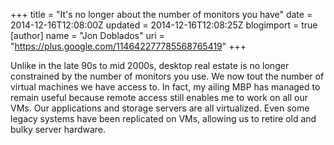 +++
title = "It's no longer about the number of monitors you have"
date = 2014-12-16T12:08:00Z
updated = 2014-12-16T12:08:25Z
blogimport = true 
[author]
	name = "Jon Doblados"
	uri = "https://plus.google.com/114642277785568765419"
+++

Unlike in the late 90s to mid 2000s, desktop real estate is no longer constrained by the number of monitors you use. We now tout the number of virtual machines we have access to. In fact, my ailing MBP has managed to remain useful because remote access still enables me to work on all our VMs. Our applications and storage servers are all virtualized. Even some legacy systems have been replicated on VMs, allowing us to retire old and bulky server hardware.
